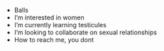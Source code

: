 - Balls
-  I’m interested in women
-  I’m currently learning testicules
-  I’m looking to collaborate on sexual relationships
-  How to reach me, you dont

<!---
BlackedBean/BlackedBean is a ✨ special ✨ repository because its `README.md` (this file) appears on your GitHub profile.
You can click the Preview link to take a look at your changes.
--->
